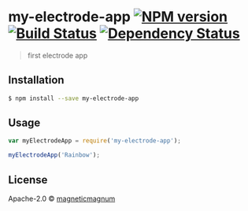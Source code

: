 # my-electrode-app [![NPM version][npm-image]][npm-url] [![Build Status][travis-image]][travis-url] [![Dependency Status][daviddm-image]][daviddm-url]
> first electrode app

## Installation

```sh
$ npm install --save my-electrode-app
```

## Usage

```js
var myElectrodeApp = require('my-electrode-app');

myElectrodeApp('Rainbow');
```
## License

Apache-2.0 © [magneticmagnum]()


[npm-image]: https://badge.fury.io/js/my-electrode-app.svg
[npm-url]: https://npmjs.org/package/my-electrode-app
[travis-image]: https://travis-ci.org//my-electrode-app.svg?branch=master
[travis-url]: https://travis-ci.org//my-electrode-app
[daviddm-image]: https://david-dm.org//my-electrode-app.svg?theme=shields.io
[daviddm-url]: https://david-dm.org//my-electrode-app
